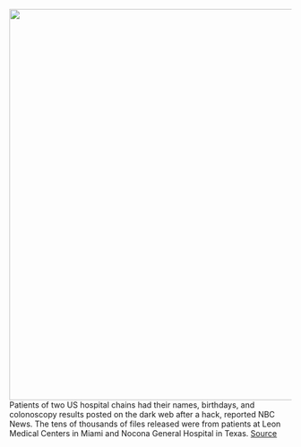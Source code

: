 <img src='https://cdn.vox-cdn.com/thumbor/OzD6217LDWFPRE8yiibTvc4eFOw=/0x0:2130x1420/1200x800/filters:focal(895x540:1235x880)/cdn.vox-cdn.com/uploads/chorus_image/image/68776985/VRG_ILLO_1777_AK_body_data.0.0.jpg' width='700px' /><br/>
Patients of two US hospital chains had their names, birthdays, and colonoscopy results posted on the dark web after a hack, reported NBC News. The tens of thousands of files released were from patients at Leon Medical Centers in Miami and Nocona General Hospital in Texas.
<a href='https://www.theverge.com/2021/2/5/22268778/hospital-hack-patient-data-colonoscopy'> Source <a/>
